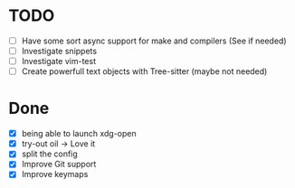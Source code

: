 # TODO

- [ ] Have some sort async support for make and compilers (See if needed)
- [ ] Investigate snippets
- [ ] Investigate vim-test
- [ ] Create powerfull text objects with Tree-sitter (maybe not needed)

# Done

- [x] being able to launch xdg-open
- [x] try-out oil -> Love it
- [x] split the config
- [x] Improve Git support
- [x] Improve keymaps

